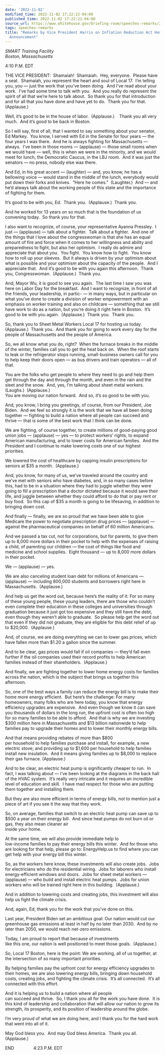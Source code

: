 ```yaml
---
date: '2022-11-02'
modified_time: 2022-11-02 17:22:22-04:00
published_time: 2022-11-02 17:22:21-04:00
source_url: https://www.whitehouse.gov/briefing-room/speeches-remarks/2022/11/02/remarks-by-vice-president-harris-on-inflation-reduction-act-home-rebates-announcement/
tags: speeches-remarks
title: "Remarks by Vice President Harris on Inflation Reduction Act Home Rebates\_\
  Announcement"
---
```

 
*SMART Training Facility  
Boston, Massachusetts*

4:10 P.M. EDT  
  
THE VICE PRESIDENT:  Shamaiah!  Shamaiah.  Hey, everyone.  Please have a
seat.  Shamaiah, you represent the heart and soul of Local 17.  I’m
telling you, you — just the work that you’ve been doing.  And I’ve read
about your work.  I’ve had some time to talk with you.  And you really
do represent the spirit of all that we’re here to talk about.  So thank
you for that introduction and for all that you have done and have yet to
do.  Thank you for that.  (Applause.)   
  
Well, it’s good to be in the house of labor.  (Applause.)    Thank you
all very much.  And it’s good to be back in Boston.     
  
So I will say, first of all, that I wanted to say something about your
senator, Ed Markey.  You know, I served with Ed in the Senate for four
years — the four years I was there.  And he is always fighting for
Massachusetts — always.  I’ve been in those rooms — (applause) — those
small rooms when we would have — well, this is when we were in the
minority, and we would meet for lunch, the Democratic Caucus, in the LBJ
room.  And it was just the senators — no press, nobody else was
there.   
  
And Ed, in his great accent — (laughter) — and, you know, he has a
bellowing voice — would stand in the middle of the lunch, everybody
would put down their forks and knives.  “Here he comes.”  (Laughter.) 
And — and he’d always talk about the working people of this state and
the importance of fighting for them.  
  
It’s good to be with you, Ed.  Thank you.  (Applause.)  Thank you.  
  
And he worked for 13 years on so much that is the foundation of us
convening today.  So thank you for that.  
  
I also want to recognize, of course, your representative Ayanna
Pressley.  I just — (applause) — talk about a fighter.  Talk about a
fighter.  And one of the things that I love about the congresswoman is
that she has an equal amount of fire and force when it comes to her
willingness and ability and preparedness to fight, but also her
optimism.  I really do admire and appreciate that about you.  You fight.
 You know how to fight.  You know how to roll up your sleeves.  But it
always is driven by your optimism about what is possible and your
optimism about the capacity of the people.  And I appreciate that.  And
it’s good to be with you again this afternoon.  Thank you,
Congresswoman.  (Applause.)  Thank you.  
  
And, Mayor Wu, it is good to see you again.  The last time I saw you was
here on Labor Day for the breakfast.  And I want to recognize, in front
of all the friends, your leadership, in partic- — in many ways, but in
particular on what you’ve done to create a division of worker
empowerment with an emphasis on worker training and also on childcare —
something that we still have work to do as a nation, but you’re doing it
right here in Boston.  It’s good to be with you again.  (Applause.) 
Thank you.  Thank you.   
  
So, thank you to Sheet Metal Workers Local 17 for hosting us today. 
(Applause.)  Thank you.  And thank you for going to work every day for
the people of Massachusetts and the people of America.   
  
So, we all know what you do, right?  When the furnace breaks in the
middle of the winter, families call you to get the heat back on.  When
the roof starts to leak or the refrigerator stops running,
small-business owners call for you to help keep their doors open — as
bus drivers and train operators — all of that.  
  
You are the folks who get people to where they need to go and help them
get through the day and through the month, and even in the rain and the
sleet and the snow.  And, yes, I’m talking about sheet metal workers. 
(Laughs.)  (Applause.)  
You are moving our nation forward.  And so, it’s so good to be with
you.   
  
And, you know, I bring you greetings, of course, from our President, Joe
Biden.  And we feel so strongly it is the work that we have all been
doing together — fighting to build a nation where all people can succeed
and thrive — that is some of the best work that I think can be done.   
  
We are fighting, of course together, to create millions of good-paying
good union jobs — (applause) — yes — to protect workers’ rights, to
expand American manufacturing, and to lower costs for American
families.  And the President and I continue to make lowering costs one
of our highest priorities.  
  
We lowered the cost of healthcare by capping insulin prescriptions for
seniors at $35 a month.  (Applause.)   
  
And, you know, for many of us, we’ve traveled around the country and
we’ve met with seniors who have diabetes, and, in so many cases before
this, had to be in a situation where they had to juggle whether they
were going to fill a prescription that a doctor dictated because it
would save their life, and juggle between whether they could afford to
do that or pay rent or buy food.  So this cap of $35 a month is going to
be lifesaving, in addition to bringing down cost.

And finally — finally, we are so proud that we have been able to give
Medicare the power to negotiate prescription drug prices — (applause) —
against the pharmaceutical companies on behalf of 60 million Americans.

And we passed a tax cut, not for corporations, but for parents, to give
them up to 8,000 more dollars in their pocket to help with the expenses
of raising a child, of parenting our children — the cost of things like
food and medicine and school supplies.  Eight thousand — up to 8,000
more dollars in their pocket.

We — (applause) — yes.

We are also canceling student loan debt for millions of Americans —
(applause) — including 800,000 students and borrowers right here in
Massachusetts.  (Applause.)

And help us get the word out, because here’s the reality of it: For so
many of these young people, these young leaders, there are those who
couldn’t even complete their education in these colleges and
universities through graduation because it just got too expensive and
they still have the debt, even though they weren’t able to graduate.  So
please help get the word out that even if they did not graduate, they
are eligible for this debt relief of up to $20,000.  (Applause.)

And, of course, we are doing everything we can to lower gas prices,
which have fallen more than $1.20 a gallon since the summer.

And to be clear, gas prices would fall if oil companies — they’d fall
even further if the oil companies used their record profits to help
American families instead of their shareholders.  (Applause.)

And finally, we are fighting together to lower home energy costs for
families across the nation, which is the subject that brings us together
this afternoon.

So, one of the best ways a family can reduce the energy bill is to make
their home more energy efficient.  But here’s the challenge: For many
homeowners, many folks who are here today, you know that energy
efficiency upgrades are expensive.  And even though we know it can save
you thousands of dollars in the long run, the upfront cost is often too
high for so many families to be able to afford.  And that is why we are
investing $300 million here in Massachusetts and $13 billion nationwide
to help families pay to upgrade their homes and to lower their monthly
energy bills.  
  
And that means providing rebates of more than $800  
per household to help families purchase and install, for example, a new
electric stove; and providing up to $1,600 per household to help
families install new insulation.  And it means giving families up to
$8,000 to replace their gas furnace. (Applause.)   
  
And to be clear, an electric heat pump is significantly cheaper to run. 
In fact, I was talking about — I’ve been looking at the diagrams in the
back hall of the HVAC system.  It’s really very intricate and it
requires an incredible level of education and skill.  I have mad respect
for those who are putting them together and installing them.  
  
But they are also more efficient in terms of energy bills, not to
mention just a piece of art if you see it the way that they work.   
  
So, on average, families that switch to an electric heat pump can save
up to $500 a year on their energy bill.  And since heat pumps do not
burn oil or gas, they also mean cleaner air  
inside your home.  
  
At the same time, we will also provide immediate help to  
low-income families to pay their energy bills this winter.  And for
those who are looking for that help, please go to: EnergyHelp.us to find
where you can get help with your energy bill this winter.   
  
So, as the workers here know, these investments will also create jobs. 
Jobs for electricians who do the residential wiring.  Jobs for laborers
who install energy-efficient windows and doors.  Jobs for sheet metal
workers — (applause) — who build and install electric heat pumps.  Jobs
for union workers who will be trained right here in this building. 
(Applause.)   
  
And in addition to lowering costs and creating jobs, this investment
will also help us fight the climate crisis.  
  
And, again, Ed, thank you for the work that you’ve done on this.   
  
Last year, President Biden set an ambitious goal: Our nation would cut
our greenhouse gas emissions at least in half by no later than 2030. 
And by no later than 2050, we would reach net-zero emissions.  
  
Today, I am proud to report that because of investments  
like this one, our nation is well positioned to meet those goals. 
(Applause.)   
  
So, Local 17 Boston, here is the point: We are working, all of us
together, at the intersection of so many important priorities.  
  
By helping families pay the upfront cost for energy efficiency upgrades
to their homes, we are also lowering energy bills, bringing down
household costs, creating jobs, and fighting the climate crisis.  It’s
all connected.  It’s all connected with this effort.  
  
And it is helping us to build a nation where all people  
can succeed and thrive.  So, I thank you all for the work you have
done.  It is this kind of leadership and collaboration that will allow
our nation to grow its strength, its prosperity, and its position of
leadership around the globe.   
  
I’m very proud of what we are doing here, and I thank you for the hard
work that went into all of it.   
  
May God bless you.  And may God bless America.  Thank you all. 
(Applause.)   
  
END                4:23 P.M. EDT
